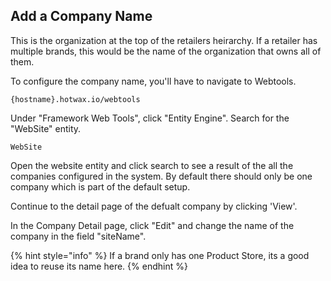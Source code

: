 ## Add a Company Name
This is the organization at the top of the retailers heirarchy. If a retailer has multiple brands, this would be the name of the organization that owns all of them.

To configure the company name, you'll have to navigate to Webtools.

```
{hostname}.hotwax.io/webtools
```

Under "Framework Web Tools", click "Entity Engine". Search for the "WebSite" entity.
```
WebSite
```

Open the website entity and click search to see a result of the all the companies configured in the system. By default there should only be one company which is part of the default setup.

Continue to the detail page of the defualt company by clicking 'View'.

In the Company Detail page, click "Edit" and change the name of the company in the field "siteName".


{% hint style="info" %}
If a brand only has one Product Store, its a good idea to reuse its name here.
{% endhint %}
